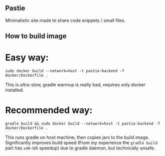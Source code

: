 ## Pastie

Minimalistic site made to share code snippets / small files.

## How to build image

# Easy way:

`sudo docker build --network=host -t pastie-backend -f docker/Dockerfile .`

This is ultra-slow, gradle warmup is really bad, requires only docker installed.

# Recommended way:

`gradle build && sudo docker build --network=host -t pastie-backend -f docker/Dockerfile .`

This runs gradle on host machine, then copies jars to the build image. Significantly improves build speed (From my experience the `gradle build` part has `x40`-ish speedup) due to gradle daemon, but technically unsafe.
